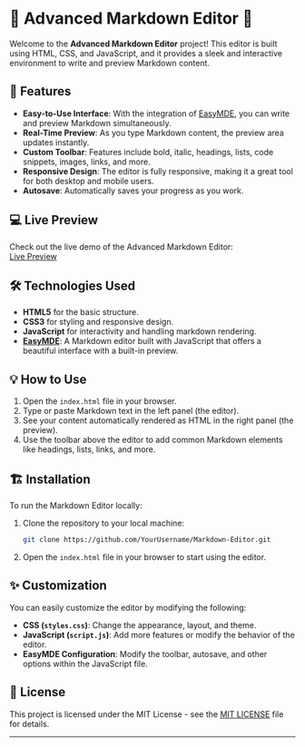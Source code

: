 
# 🎉 Advanced Markdown Editor 📝

Welcome to the **Advanced Markdown Editor** project! This editor is built using HTML, CSS, and JavaScript, and it provides a sleek and interactive environment to write and preview Markdown content.

## 🚀 Features

- **Easy-to-Use Interface**: With the integration of [EasyMDE](https://github.com/Ionaru/easy-markdown-editor), you can write and preview Markdown simultaneously.
- **Real-Time Preview**: As you type Markdown content, the preview area updates instantly.
- **Custom Toolbar**: Features include bold, italic, headings, lists, code snippets, images, links, and more.
- **Responsive Design**: The editor is fully responsive, making it a great tool for both desktop and mobile users.
- **Autosave**: Automatically saves your progress as you work.

## 💻 Live Preview

Check out the live demo of the Advanced Markdown Editor:  
[Live Preview](https://syedxemxn.github.io/Markdown-Editor/)

## 🛠️ Technologies Used

- **HTML5** for the basic structure.
- **CSS3** for styling and responsive design.
- **JavaScript** for interactivity and handling markdown rendering.
- **[EasyMDE](https://github.com/Ionaru/easy-markdown-editor)**: A Markdown editor built with JavaScript that offers a beautiful interface with a built-in preview.


## 💡 How to Use

1. Open the `index.html` file in your browser.
2. Type or paste Markdown text in the left panel (the editor).
3. See your content automatically rendered as HTML in the right panel (the preview).
4. Use the toolbar above the editor to add common Markdown elements like headings, lists, links, and more.

## 🏗️ Installation

To run the Markdown Editor locally:

1. Clone the repository to your local machine:
    ```bash
    git clone https://github.com/YourUsername/Markdown-Editor.git
    ```
2. Open the `index.html` file in your browser to start using the editor.

## ✨ Customization

You can easily customize the editor by modifying the following:

- **CSS (`styles.css`)**: Change the appearance, layout, and theme.
- **JavaScript (`script.js`)**: Add more features or modify the behavior of the editor.
- **EasyMDE Configuration**: Modify the toolbar, autosave, and other options within the JavaScript file.

## 📝 License

This project is licensed under the MIT License - see the [MIT LICENSE](./license) file for details.

---
